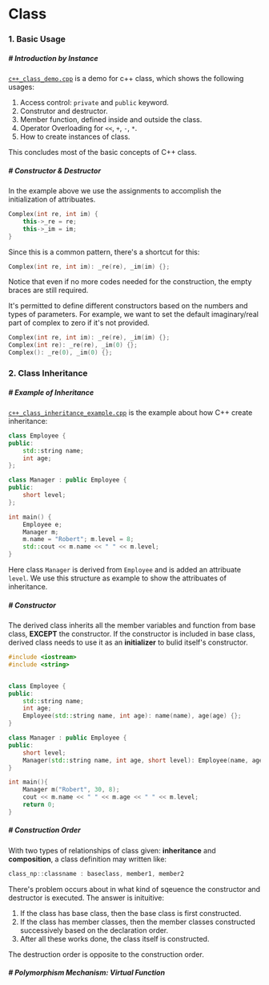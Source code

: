 # Class

### 1. Basic Usage

##### # Introduction by Instance

[`c++_class_demo.cpp`](c++_class_demo/c++_class_demo.cpp) is a demo for c++ class, which shows the following usages:

1. Access control: `private` and `public` keyword.
2. Construtor and destructor.
3. Member function, defined inside and outside the class.
4. Operator Overloading for `<<`, `+`, `-`, `*`.
5. How to create instances of class.

This concludes most of the basic concepts of C++ class.



##### # Constructor & Destructor

In the example above we use the assignments to accomplish the initialization of attribuates.

```c++
Complex(int re, int im) {
	this->_re = re;
	this->_im = im;
}
```

Since this is a common pattern, there's a shortcut for this:

```c++
Complex(int re, int im): _re(re), _im(im) {};
```

Notice that even if no more codes needed for the construction, the empty braces are still required.

It's permitted to define different constructors based on the numbers and types of parameters. For example, we want to set the default imaginary/real part of complex to zero if it's not provided.

```c++
Complex(int re, int im): _re(re), _im(im) {};
Complex(int re): _re(re), _im(0) {};
Complex(): _re(0), _im(0) {};
```







### 2. Class Inheritance

##### # Example of Inheritance

[`c++_class_inheritance_example.cpp`](c++_class_inheritance_example/c++_class_inheritance_example.cpp) is the example about how C++ create inheritance:

```c++
class Employee {
public:
	std::string name;
	int age;
};

class Manager : public Employee {
public:
	short level;
};

int main() {
    Employee e;
    Manager m;
    m.name = "Robert"; m.level = 8;
    std::cout << m.name << " " << m.level;
}
```

Here class `Manager` is derived from `Employee` and is added an attribuate `level`. We use this structure as example to show the attribuates of inheritance.



##### # Constructor

The derived class inherits all the member variables and function from base class, **EXCEPT** the constructor. If the constructor is included in base class, derived class needs to use it as an **initializer** to bulid itself's constructor.

```c++
#include <iostream>
#include <string>


class Employee {
public:
    std::string name;
    int age;
    Employee(std::string name, int age): name(name), age(age) {};
}

class Manager : public Employee {
public:
    short level;
    Manager(std::string name, int age, short level): Employee(name, age), level(level) {};
}

int main(){
    Manager m("Robert", 30, 8);
    cout << m.name << " " << m.age << " " << m.level;
    return 0;
}
```



##### # Construction Order

With two types of relationships of class given: **inheritance** and **composition**, a class definition may written like:

```c++
class_np::classname : baseclass, member1, member2
```

There's problem occurs about in what kind of sqeuence the constructor and destructor is executed. The answer is inituitive:

1. If the class has base class, then the base class is first constructed.
2. If the class has member classes, then the member classes constructed successively based on the declaration order.
3. After all these works done, the class itself is constructed.

The destruction order is opposite to the construction order.



##### # Polymorphism Mechanism: Virtual Function

